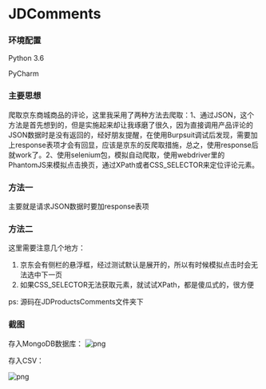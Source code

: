 # JDComments
### 环境配置

Python 3.6

PyCharm

### 主要思想

爬取京东商城商品的评论，这里我采用了两种方法去爬取：1、通过JSON，这个方法是首先想到的，但是实施起来却让我琢磨了很久，因为直接调用产品评论的JSON数据时是没有返回的，经好朋友提醒，在使用Burpsuit调试后发现，需要加上response表项才会有回显，应该是京东的反爬取措施，总之，使用response后就work了。2、使用selenium包，模拟自动爬取，使用webdriver里的PhantomJS来模拟点击换页，通过XPath或者CSS_SELECTOR来定位评论元素。

### 方法一

主要就是请求JSON数据时要加response表项



### 方法二

这里需要注意几个地方：

1. 京东会有侧栏的悬浮框，经过测试默认是展开的，所以有时候模拟点击时会无法选中下一页
2. 如果CSS_SELECTOR无法获取元素，就试试XPath，都是傻瓜式的，很方便

ps: 源码在JDProductsComments文件夹下



### 截图

存入MongoDB数据库：
![png](http://cdn.peckerwood.top/2019-08-15_091732.png)

存入CSV：

![png](http://cdn.peckerwood.top/2019-08-15_091751.png)